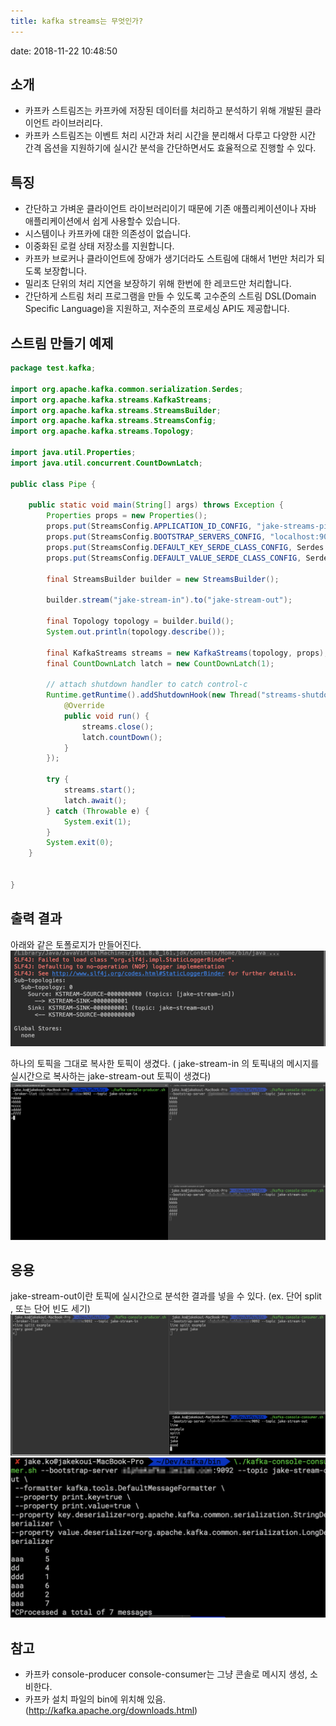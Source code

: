 ```yaml
---
title: kafka streams는 무엇인가?
---
```

date: 2018-11-22 10:48:50

## 소개
- 카프카 스트림즈는 카프카에 저장된 데이터를 처리하고 분석하기 위해 개발된 클라이언트 라이브러리다.
- 카프카 스트림즈는 이벤트 처리 시간과 처리 시간을 분리해서 다루고 다양한 시간 간격 옵션을 지원하기에 실시간 분석을 간단하면서도 효율적으로 진행할 수 있다.

## 특징
- 간단하고 가벼운 클라이언트 라이브러리이기 때문에 기존 애플리케이션이나 자바 애플리케이션에서 쉽게 사용할수 있습니다.
- 시스템이나 카프카에 대한 의존성이 없습니다.
- 이중화된 로컬 상태 저장소를 지원합니다.
- 카프카 브로커나 클라이언트에 장애가 생기더라도 스트림에 대해서 1번만 처리가 되도록 보장합니다.
- 밀리초 단위의 처리 지연을 보장하기 위해 한번에 한 레코드만 처리합니다.
- 간단하게 스트림 처리 프로그램을 만들 수 있도록 고수준의 스트림 DSL(Domain Specific Language)을 지원하고, 저수준의 프로세싱 API도 제공합니다.

## 스트림 만들기 예제
```java
package test.kafka;
 
import org.apache.kafka.common.serialization.Serdes;
import org.apache.kafka.streams.KafkaStreams;
import org.apache.kafka.streams.StreamsBuilder;
import org.apache.kafka.streams.StreamsConfig;
import org.apache.kafka.streams.Topology;
 
import java.util.Properties;
import java.util.concurrent.CountDownLatch;
 
public class Pipe {
 
    public static void main(String[] args) throws Exception {
        Properties props = new Properties();
        props.put(StreamsConfig.APPLICATION_ID_CONFIG, "jake-streams-pipe");
        props.put(StreamsConfig.BOOTSTRAP_SERVERS_CONFIG, "localhost:9092");
        props.put(StreamsConfig.DEFAULT_KEY_SERDE_CLASS_CONFIG, Serdes.String().getClass());
        props.put(StreamsConfig.DEFAULT_VALUE_SERDE_CLASS_CONFIG, Serdes.String().getClass());
 
        final StreamsBuilder builder = new StreamsBuilder();
 
        builder.stream("jake-stream-in").to("jake-stream-out");
 
        final Topology topology = builder.build();
        System.out.println(topology.describe());
 
        final KafkaStreams streams = new KafkaStreams(topology, props);
        final CountDownLatch latch = new CountDownLatch(1);
 
        // attach shutdown handler to catch control-c
        Runtime.getRuntime().addShutdownHook(new Thread("streams-shutdown-hook") {
            @Override
            public void run() {
                streams.close();
                latch.countDown();
            }
        });
 
        try {
            streams.start();
            latch.await();
        } catch (Throwable e) {
            System.exit(1);
        }
        System.exit(0);
    }
    
 
}

```

## 출력 결과
아래와 같은 토폴로지가 만들어진다.
![Alt text](./kafka-streams는-무엇인가/pipe.jpg)

하나의 토픽을 그대로 복사한 토픽이 생겼다. ( jake-stream-in 의 토픽내의 메시지를 실시간으로 복사하는 jake-stream-out 토픽이 생겼다)
![Alt text](./kafka-streams는-무엇인가/stream-consume.jpg)

## 응용
jake-stream-out이란 토픽에 실시간으로 분석한 결과를 넣을 수 있다. (ex. 단어 split , 또는 단어 빈도 세기)
![Alt text](./kafka-streams는-무엇인가/split.jpg)
![Alt text](./kafka-streams는-무엇인가/word_count.jpg)

## 참고
- 카프카 console-producer console-consumer는 그냥 콘솔로 메시지 생성, 소비한다.
- 카프카 설치 파일의 bin에 위치해 있음.  (http://kafka.apache.org/downloads.html)
